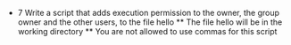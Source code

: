 * 7 Write a script that adds execution permission to the owner, the group owner and the other users, to the file hello
         ** The file hello will be in the working directory
         ** You are not allowed to use commas for this script
